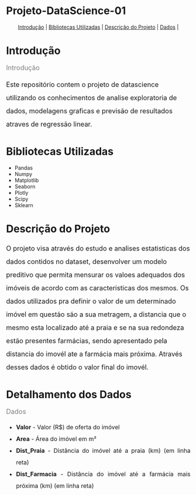 # Projeto-DataScience-01

<p align="center">
  <a href="#Introdução">Introdução</a> |
  <a href="#Bibliotecas Utilizadas">Bibliotecas Utilizadas</a> |
  <a href="#Descrição do Projeto">Descrição do Projeto</a> |
  <a href="#Detalhamento dos Dados">Dados</a> |

# Introdução
<font color ='gray' style = 'font-size: 18px;'>Introdução</font>
<p style='font-size: 18px; line-height: 2;'>Este repositório contem o projeto de datascience utilizando os conhecimentos de analise exploratoria de dados, modelagens graficas e previsão de resultados atraves de regressão linear.</p>  

# Bibliotecas Utilizadas
<font color ='gray' style ='font-size: 18px;'></font>
<ul>
<li>Pandas</li>
<li>Numpy</li>
<li>Matplotlib</li>
<li>Seaborn</li>
<li>Plotly</li>
<li>Scipy</li>
<li>Sklearn</li>
</ul>
  
# Descrição do Projeto
<font color ='gray' style = 'font-size: 18px;'></font>
<p style='font-size: 18px; line-height: 2;'>O projeto visa através do estudo e analises estatisticas dos dados contidos no dataset, desenvolver um modelo preditivo que permita mensurar os valoes adequados dos imóveis de acordo com as caracteristicas dos mesmos. Os dados utilizados pra definir o valor de um determinado imóvel em questão são a sua metragem, a distancia que o mesmo esta localizado até a praia e se na sua redondeza estão presentes farmácias, sendo apresentado pela distancia do imovél ate a farmácia mais próxima. Através desses dados é obtido o valor final do imovél.</p>

# Detalhamento dos Dados
<font color ='gray' style = 'font-size: 18px;'>Dados</font>
<ul style='font-size: 16px; line-height: 2; text-align: justify;'>
    <li><b>Valor</b> - Valor (R$) de oferta do imóvel</li>
    <li><b>Area</b> - Área do imóvel em m²</li>
    <li><b>Dist_Praia</b> - Distância do imóvel até a praia (km) (em linha reta)</li>
    <li><b>Dist_Farmacia</b> - Distância do imóvel até a farmácia mais próxima (km) (em linha reta)</li>
</ul>
